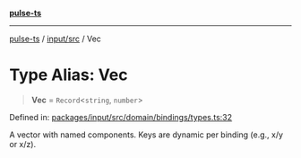 [**pulse-ts**](../../../README.md)

***

[pulse-ts](../../../README.md) / [input/src](../README.md) / Vec

# Type Alias: Vec

> **Vec** = `Record`\<`string`, `number`\>

Defined in: [packages/input/src/domain/bindings/types.ts:32](https://github.com/jlehett/pulse-ts/blob/b287bc18de1bbb78a8cc43f602a646e458610bc3/packages/input/src/domain/bindings/types.ts#L32)

A vector with named components. Keys are dynamic per binding (e.g., x/y or x/z).
